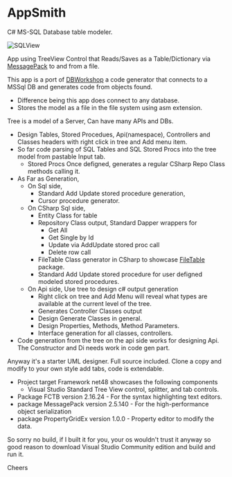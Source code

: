 # AppSmith
C# MS-SQL Database table modeler.  

![SQLView](https://mmeents.github.io/files/AppSmithSqlTable.png)


App using TreeView Control that Reads/Saves as a Table/Dictionary via [MessagePack](https://github.com/MessagePack-CSharp/MessagePack-CSharp) to and from a file.    

This app is a port of [DBWorkshop](https://github.com/mmeents/DBWorkshop) a code generator that connects to a MSSql DB and generates code from objects found.  
  - Difference being this app does connect to any database.  
  - Stores the model as a file in the file system using asm extension.

Tree is a model of a Server, Can have many APIs and DBs.  
  - Design Tables, Stored Procedues, Api(namespace), Controllers and Classes headers with right click in tree and Add menu item.
  - So far code parsing of SQL Tables and SQL Stored Procs into the tree model from pastable Input tab. 
    - Stored Procs Once defigned, generates a regular CSharp Repo Class methods calling it. 
  - As Far as Generation, 
    - On Sql side, 
      - Standard Add Update stored procedure generation, 
      - Cursor procedure generator. 
    - On CSharp Sql side, 
      - Entity Class for table
      - Repository Class output, Standard Dapper wrappers for
        - Get All 
        - Get Single by Id
        - Update via AddUpdate stored proc call
        - Delete row call 
      - FileTable Class generator in CSharp to showcase [FileTable](https://github.com/mmeents/FileTable) package.
      - Standard Add Update stored procedure for user defigned modeled stored procedures.
    - On Api side, Use tree to design c# output generation 
      - Right click on tree and Add Menu will reveal what types are available at the current level of the tree.
      - Generates Controller Classes output 
      - Design Generate Classes in general.  
      - Design Properties, Methods, Method Parameters. 
      - Interface generation for all classes, controllers. 
  - Code generation from the tree on the api side works for designing Api.  The Constructor and Di needs work in code gen part. 

Anyway it's a starter UML designer.  Full source included.  Clone a copy and modify to your own style add tabs, code is extendable.   

  - Project target Framework net48 showcases the following components 
    - Visual Studio Standard Tree View control, splitter, and tab controls.
  - Package FCTB version 2.16.24  - For the syntax highlighting text editors.
  - package MessagePack version 2.5.140 - For the high-performance object serialization  
  - package PropertyGridEx version 1.0.0 - Property editor to modify the data. 

So sorry no build, if I built it for you, your os wouldn't trust it anyway so good reason to download Visual Studio Community edition and build and run it.

Cheers


